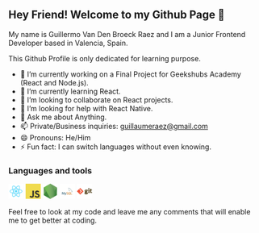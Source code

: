 ## Hey Friend! Welcome to my Github Page 👋

My name is Guillermo Van Den Broeck Raez and I am a Junior Frontend Developer based in Valencia, Spain.

This Github Profile is only dedicated for learning purpose.

- 🔭 I’m currently working on a Final Project for Geekshubs Academy (React and Node.js).
- 🌱 I’m currently learning React.
- 👯 I’m looking to collaborate on React projects.
- 🤔 I’m looking for help with React Native.
- 💬 Ask me about Anything.
- 📫 Private/Business inquiries: guillaumeraez@gmail.com
- 😄 Pronouns: He/Him
- ⚡ Fun fact: I can switch languages without even knowing.

### Languages and tools 

<code><img height="30" src="https://raw.githubusercontent.com/github/explore/80688e429a7d4ef2fca1e82350fe8e3517d3494d/topics/react/react.png"></code>
<code><img height="30" src="https://raw.githubusercontent.com/github/explore/80688e429a7d4ef2fca1e82350fe8e3517d3494d/topics/javascript/javascript.png"></code>
<code><img height="30" src="https://raw.githubusercontent.com/github/explore/80688e429a7d4ef2fca1e82350fe8e3517d3494d/topics/nodejs/nodejs.png"></code>
<code><img height="30" src="https://raw.githubusercontent.com/github/explore/80688e429a7d4ef2fca1e82350fe8e3517d3494d/topics/mysql/mysql.png"></code>
<code><img height="30" src="https://raw.githubusercontent.com/github/explore/80688e429a7d4ef2fca1e82350fe8e3517d3494d/topics/git/git.png"></code>


Feel free to look at my code and leave me any comments that will enable me to get better at coding.
